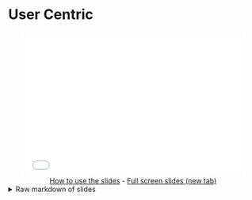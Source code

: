 # User Centric

<!-- markdown-link-check-disable -->

<iframe style="width: 90%; aspect-ratio: 1400/900; margin: 0 5%; border: none;" src="slides.html"></iframe>

<center>
<a target="_blank" href="../../contribute/how-to/page.md#-how-to-use-revealjs-slides"><i class="fa fa-pencil-square"></i> How to use the slides</a> -
<a target="_blank" href="slides.html"><i class="fa fa-share-square"></i> Full screen slides (new tab)</a>
</center>

<details>
<summary>Raw markdown of slides</summary>
{{#include slides.md}}
</details>

<!-- markdown-link-check-enable -->
